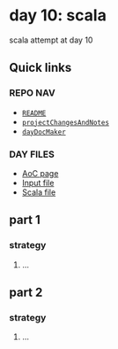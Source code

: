 # day 10: scala
scala attempt at day 10
## Quick links
### REPO NAV
* [`README`](./README.md)
* [`projectChangesAndNotes`](./projectChangesAndNotes.md)
* [`dayDocMaker`](./dayDocMaker.md)
### DAY FILES
* [AoC page](https://adventofcode.com/2023/day/10)
* [Input file](https://adventofcode.com/2023/day/10/input)
* [Scala file](../../src/main/scala/day10.scala)
## part 1
### strategy
1. ...
## part 2
### strategy
1. ...
